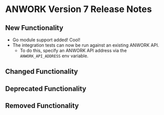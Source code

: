 # ANWORK Version 7 Release Notes

## New Functionality
- Go module support added! Cool!
- The integration tests can now be run against an existing ANWORK API.
  - To do this, specify an ANWORK API address via the `ANWORK_API_ADDRESS` env variable.

## Changed Functionality

## Deprecated Functionality

## Removed Functionality

